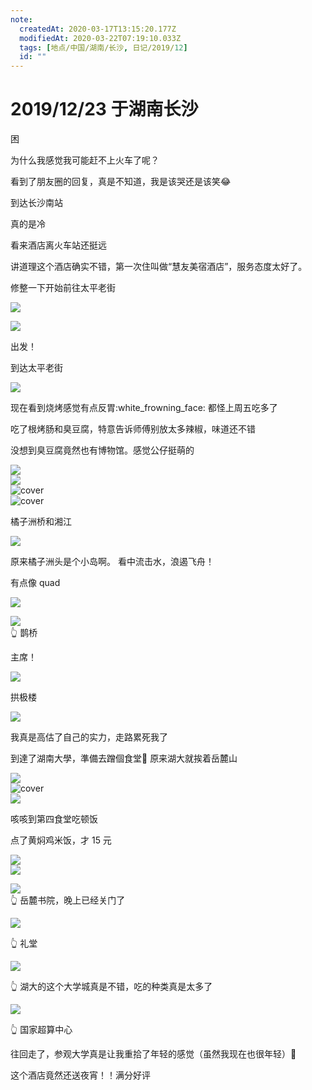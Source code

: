 ```yaml
---
note:
  createdAt: 2020-03-17T13:15:20.177Z
  modifiedAt: 2020-03-22T07:19:10.033Z
  tags: [地点/中国/湖南/长沙, 日记/2019/12]
  id: ""
---
```


# 2019/12/23 于湖南长沙

<!-- @timer "date":"Mon Dec 23 2019 06:06:15 GMT+0800 (CST) -->

困

<!-- @timer "date":"Mon Dec 23 2019 07:00:29 GMT+0800 (CST)","duration":"about 1 hour -->

为什么我感觉我可能赶不上火车了呢？

<!-- @timer "date":"Mon Dec 23 2019 09:26:41 GMT+0800 (CST)","duration":"about 2 hours -->

看到了朋友圈的回复，真是不知道，我是该哭还是该笑:joy:

<!-- @timer "date":"Mon Dec 23 2019 10:46:40 GMT+0800 (CST)","duration":"about 1 hour -->

到达长沙南站

真的是冷

看来酒店离火车站还挺远

<!-- @timer "date":"Mon Dec 23 2019 11:43:02 GMT+0800 (CST)","duration":"about 1 hour -->

讲道理这个酒店确实不错，第一次住叫做“慧友美宿酒店”，服务态度太好了。

修整一下开始前往太平老街

![](https://i.loli.net/2019/12/23/ao8EdNZbwtKWUpr.jpg)

<!-- @timer "date":"Mon Dec 23 2019 11:51:02 GMT+0800 (CST)","duration":"8 minutes -->

![](https://i.loli.net/2019/12/23/L4zlJu8jBeTvkro.jpg)

出发！

<!-- @timer "date":"Mon Dec 23 2019 12:30:15 GMT+0800 (CST)","duration":"39 minutes -->

到达太平老街

![](https://i.loli.net/2019/12/23/2Pd3Vtn6aqWES79.jpg)

现在看到烧烤感觉有点反胃:white_frowning_face: 都怪上周五吃多了

<!-- @timer "date":"Mon Dec 23 2019 12:56:37 GMT+0800 (CST)","duration":"26 minutes -->

吃了根烤肠和臭豆腐，特意告诉师傅别放太多辣椒，味道还不错

<!-- @timer "date":"Mon Dec 23 2019 13:02:08 GMT+0800 (CST)","duration":"6 minutes -->

没想到臭豆腐竟然也有博物馆。感觉公仔挺萌的

![](https://i.loli.net/2019/12/24/2WN9GvZfqPdkblS.jpg)  
![](https://i.loli.net/2019/12/24/VEofmyMTwgl1zX8.jpg)  
![cover](https://i.loli.net/2019/12/24/fJQLXzOmorl6cVb.jpg)  
![cover](https://i.loli.net/2019/12/24/XPJWBNDLb39vkGH.jpg)

<!-- @timer "date":"Mon Dec 23 2019 13:25:53 GMT+0800 (CST)","duration":"24 minutes -->

橘子洲桥和湘江

![](https://i.loli.net/2019/12/23/ix2gXvJTWGVEt9r.jpg)

<!-- @timer "date":"Mon Dec 23 2019 14:02:33 GMT+0800 (CST)","duration":"37 minutes -->

原来橘子洲头是个小岛啊。
看中流击水，浪遏飞舟！

<!-- @timer "date":"Mon Dec 23 2019 14:12:42 GMT+0800 (CST)","duration":"10 minutes -->

有点像 quad

![](https://i.loli.net/2019/12/23/5YWO2ren6Fomj7N.jpg)

<!-- @timer "date":"Mon Dec 23 2019 14:20:15 GMT+0800 (CST)","duration":"8 minutes -->

![](https://i.loli.net/2019/12/23/d4BPi5wyzh76saJ.jpg)  
:point_up_2: 鹊桥

<!-- @timer "date":"Mon Dec 23 2019 14:54:58 GMT+0800 (CST)","duration":"35 minutes -->

主席！

![](https://i.loli.net/2019/12/23/Fvx18NOHdR9Kben.jpg)

<!-- @timer "date":"Mon Dec 23 2019 16:00:42 GMT+0800 (CST)","duration":"about 1 hour -->

拱极楼

![](https://i.loli.net/2019/12/23/MytBgjh8P9k6dsa.jpg)

我真是高估了自己的实力，走路累死我了

<!-- @timer "date":"Mon Dec 23 2019 16:47:31 GMT+0800 (CST)","duration":"about 1 hour -->

到達了湖南大學，準備去蹭個食堂:full_moon_with_face:
原来湖大就挨着岳麓山

![](https://i.loli.net/2019/12/23/BsUabEDZuo6Gdi9.jpg)  
![cover](https://i.loli.net/2019/12/23/maOdKRLuxg492Qe.jpg)  
![](https://i.loli.net/2019/12/23/rzw4ViRMHnCmE38.jpg)

<!-- @timer "date":"Mon Dec 23 2019 17:12:56 GMT+0800 (CST)","duration":"25 minutes -->

咳咳到第四食堂吃顿饭

点了黄焖鸡米饭，才 15 元

![](https://i.loli.net/2019/12/23/1iwjPc5tgMbOKr3.jpg)  
![](https://i.loli.net/2019/12/23/IRsUV6tb3gFGiDc.jpg)

![](https://i.loli.net/2019/12/23/aOihyHYqm19Cb5N.jpg)  
:point_up_2: 岳麓书院，晚上已经关门了

![](https://i.loli.net/2019/12/23/1MJsrliSjyDvN3R.jpg)

:point_up_2: 礼堂

![](https://i.loli.net/2019/12/23/ymxvMgG25psW1Yq.jpg)

:point_up_2: 湖大的这个大学城真是不错，吃的种类真是太多了

![](https://i.loli.net/2019/12/23/7Km2RUoM3qPOyHT.jpg)

:point_up_2: 国家超算中心

<!-- @timer "date":"Mon Dec 23 2019 18:14:58 GMT+0800 (CST)","duration":"about 1 hour -->

往回走了，参观大学真是让我重拾了年轻的感觉（虽然我现在也很年轻）:full_moon_with_face:

<!-- @timer "date":"Mon Dec 23 2019 20:09:04 GMT+0800 (CST)","duration":"about 2 hours -->

这个酒店竟然还送夜宵！！满分好评
